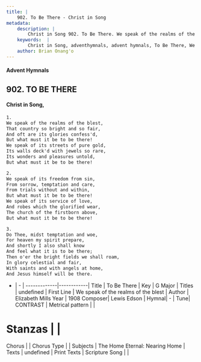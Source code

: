 ```yaml
---
title: |
    902. To Be There - Christ in Song
metadata:
    description: |
        Christ in Song 902. To Be There. We speak of the realms of the blest, That country so bright and so fair, And oft are its glories confess'd, But what must it be to be there! We speak of its streets of pure gold, Its walls deck'd with jewels so rare, Its wonders and pleasures untold, But what must it be to be there!
    keywords:  |
        Christ in Song, adventhymnals, advent hymnals, To Be There, We speak of the realms of the blest. 
    author: Brian Onang'o
---
```


#### Advent Hymnals
## 902. TO BE THERE
####  Christ in Song,

```txt
1.
We speak of the realms of the blest,
That country so bright and so fair,
And oft are its glories confess'd,
But what must it be to be there!
We speak of its streets of pure gold,
Its walls deck'd with jewels so rare,
Its wonders and pleasures untold,
But what must it be to be there!

2.
We speak of its freedom from sin,
From sorrow, temptation and care,
From trials without and within,
But what must it be to be there!
We speak of its service of love,
And robes which the glorified wear,
The church of the firstborn above,
But what must it be to be there!

3.
Do Thee, midst temptation and woe,
For heaven my spirit prepare,
And shortly I also shall know
And feel what it is to be there;
Then o'er the bright fields we shall roam,
In glory celestial and fair,
With saints and with angels at home,
And Jesus himself will be there.

```

- |   -  |
-------------|------------|
Title | To Be There |
Key | G Major |
Titles | undefined |
First Line | We speak of the realms of the blest |
Author | Elizabeth Mills
Year | 1908
Composer| Lewis Edson |
Hymnal|  - |
Tune| CONTRAST |
Metrical pattern | |
# Stanzas |  |
Chorus |  |
Chorus Type |  |
Subjects | The Home Eternal: Nearing Home |
Texts | undefined |
Print Texts | 
Scripture Song |  |
    
